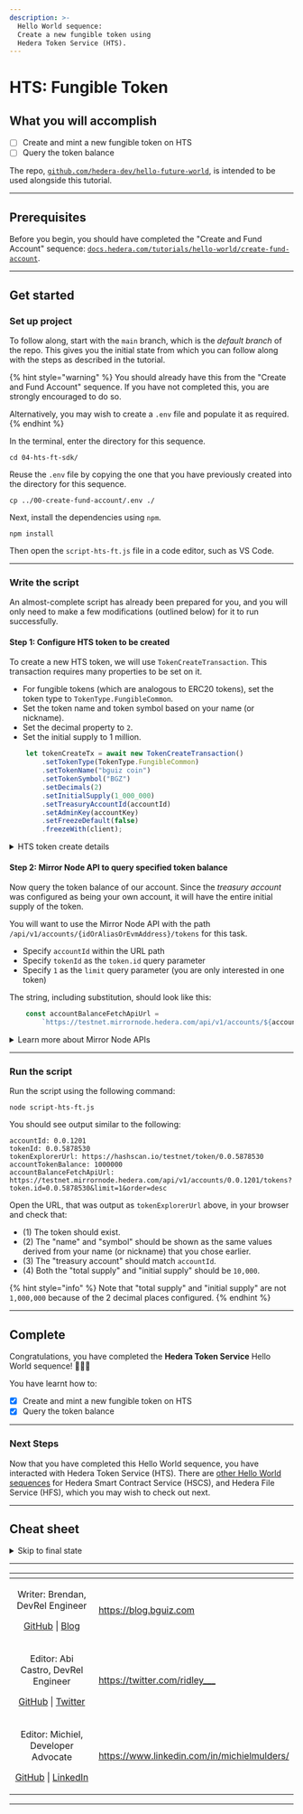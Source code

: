 ```yaml
---
description: >-
  Hello World sequence:
  Create a new fungible token using
  Hedera Token Service (HTS).
---
```


# HTS: Fungible Token

## What you will accomplish

- [ ] Create and mint a new fungible token on HTS
- [ ] Query the token balance

The repo, [`github.com/hedera-dev/hello-future-world`](https://github.com/hedera-dev/hello-future-world/),
is intended to be used alongside this tutorial.

***

## Prerequisites


Before you begin, you should have completed the "Create and Fund Account" sequence:
[`docs.hedera.com/tutorials/hello-world/create-fund-account`](/tutorials/hello-world/create-fund-account/).

***

## Get started

### Set up project

To follow along, start with the `main` branch,
which is the *default branch* of the repo.
This gives you the initial state from which you can follow along
with the steps as described in the tutorial.

{% hint style="warning" %}
You should already have this from the "Create and Fund Account" sequence.
If you have not completed this, you are strongly encouraged to do so.

Alternatively, you may wish to create a `.env` file
and populate it as required.
{% endhint %}

In the terminal, enter the directory for this sequence.

```shell
cd 04-hts-ft-sdk/
```

Reuse the `.env` file by copying the one that you have previously created into the directory for this sequence.

```shell
cp ../00-create-fund-account/.env ./
```

Next, install the dependencies using `npm`.

```shell
npm install
```

Then open the `script-hts-ft.js` file in a code editor, such as VS Code.

***

### Write the script

An almost-complete script has already been prepared for you,
and you will only need to make a few modifications (outlined below)
for it to run successfully.

#### Step 1: Configure HTS token to be created

To create a new HTS token, we will use `TokenCreateTransaction`.
This transaction requires many properties to be set on it.

- For fungible tokens (which are analogous to ERC20 tokens),
set the token type to `TokenType.FungibleCommon`.
- Set the token name and token symbol based on your name (or nickname).
- Set the decimal property to `2`.
- Set the initial supply to 1 million.

```js
    let tokenCreateTx = await new TokenCreateTransaction()
        .setTokenType(TokenType.FungibleCommon)
        .setTokenName("bguiz coin")
        .setTokenSymbol("BGZ")
        .setDecimals(2)
        .setInitialSupply(1_000_000)
        .setTreasuryAccountId(accountId)
        .setAdminKey(accountKey)
        .setFreezeDefault(false)
        .freezeWith(client);
```
<details>

<summary>HTS token create details</summary>

- Token Type: Fungible tokens, declared using `TokenType.FungibleCommon`, may be thought of as analogous to *ERC20* tokens. Note that HTS also supports another token type, `TokenType.NonFungibleUnique`, whioch may be thought of as analogous to *ERC721* tokens.
- Token Name: This is the full name of the token. For example, "Singapore Dollar".
- Token Symbol: This is the abbreviation of the token's name. For example, "SGD".
- Decimals: This is the number of decimal places the currency uses. For example, `2` mimics "cents", where the smallest unit of the token is 0.01 (1/100) of a single token.
- Initial Supply: This is the number units of the token to "mint" when first creating the token. Note that this is specified in the smallest units, so `1_000_000` initial supply when decimals is 2, results in `10_000` full units of the token being minted. It might be easier to think about it as "one million cents equals ten thousand dollars".
- Treasury Account ID: This is the account that the initial supply is credited to. For example, using `accountId` would mean that your own account receives all the tokens when they are minted.
- Admin Key: This is the account that is authorised to administrate this token. For example, using `accountKey` would mean that your own account would get to perform actions such as minting additional supply.

</details>

#### Step 2: Mirror Node API to query specified token balance

Now query the token balance of our account.
Since the *treasury account* was configured as being your own account,
it will have the entire initial supply of the token.

You will want to use the Mirror Node API
with the path `/api/v1/accounts/{idOrAliasOrEvmAddress}/tokens`
for this task.
- Specify `accountId` within the URL path
- Specify `tokenId` as the `token.id` query parameter
- Specify `1` as the `limit` query parameter (you are only interested in one token)

The string, including substitution, should look like this:

```js
    const accountBalanceFetchApiUrl =
        `https://testnet.mirrornode.hedera.com/api/v1/accounts/${accountId}/tokens?token.id=${tokenId}&limit=1&order=desc`;
```

<details>

<summary>Learn more about Mirror Node APIs</summary>

You can explore the Mirror Node APIs interactively via its Swagger page:
[Hedera Testnet Mirror Node REST API](https://testnet.mirrornode.hedera.com/api/v1/docs/#/).

You can learn more about the Mirror Nodes via its documentation:
[REST API](https://docs.hedera.com/hedera/sdks-and-apis/rest-api).

</details>

***

### Run the script

Run the script using the following command:

```shell
node script-hts-ft.js
```

You should see output similar to the following:

```text
accountId: 0.0.1201
tokenId: 0.0.5878530
tokenExplorerUrl: https://hashscan.io/testnet/token/0.0.5878530
accountTokenBalance: 1000000
accountBalanceFetchApiUrl: https://testnet.mirrornode.hedera.com/api/v1/accounts/0.0.1201/tokens?token.id=0.0.5878530&limit=1&order=desc
```

Open the URL, that was output as `tokenExplorerUrl` above,
in your browser and check that:

- (1) The token should exist.
- (2) The "name" and "symbol" should be shown as the same values derived from your name (or nickname) that you chose earlier.
- (3) The "treasury account" should match `accountId`.
- (4) Both the "total supply" and "initial supply" should be `10,000`.

{% hint style="info" %}
Note that "total supply" and "initial supply" are not `1,000,000` because of the 2 decimal places configured.
{% endhint %}

***

## Complete

Congratulations, you have completed the **Hedera Token Service** Hello World sequence! 🎉🎉🎉

You have learnt how to:

- [x] Create and mint a new fungible token on HTS
- [x] Query the token balance

***

### Next Steps

Now that you have completed this Hello World sequence,
you have interacted with Hedera Token Service (HTS).
There are [other Hello World sequences](../) for
Hedera Smart Contract Service (HSCS),
and Hedera File Service (HFS),
which you may wish to check out next.

***

## Cheat sheet

<details>

<summary>Skip to final state</summary>

To skip ahead to the final state, use the `completed` branch.
This gives you the final state with which you can compare
your implementation to the completed steps of the tutorial.

```shell
git fetch origin completed:completed
git checkout completed
```

To see the full set of differences between
the initial and final states of the repo,
you can use `diff`.

```shell
cd 04-hts-ft-sdkdir/
git diff main..completed -- ./
```

Alternatively, you may view the `diff` rendered on Github:
[`hedera-dev/hello-future-world/compare/main..completed`](https://github.com/hedera-dev/hello-future-world/compare/main..completed)
(This will show the `diff` for *all* sequences.)

{% hint style="info" %}
Note that the branch names are delimited by `..`, and not by `...`,
as the latter finds the `diff` with the latest common ancestor commit,
which *is not* what we want in this case.
{% endhint %}

</details>

***

<table data-card-size="large" data-view="cards"><thead><tr><th align="center"></th><th data-hidden data-card-target data-type="content-ref"></th></tr></thead><tbody>
<tr><td align="center"><p>Writer: Brendan, DevRel Engineer</p><p><a href="https://github.com/bguiz">GitHub</a> | <a href="https://blog.bguiz.com">Blog</a></p></td><td><a href="https://blog.bguiz.com">https://blog.bguiz.com</a></td></tr>
<tr><td align="center"><p>Editor: Abi Castro, DevRel Engineer</p><p><a href="https://github.com/a-ridley">GitHub</a> | <a href="https://twitter.com/ridley___">Twitter</a></p></td><td><a href="https://twitter.com/ridley___">https://twitter.com/ridley___</a></td></tr>
<tr><td align="center"><p>Editor: Michiel, Developer Advocate</p><p><a href="https://github.com/michielmulders">GitHub</a> | <a href="https://www.linkedin.com/in/michielmulders/">LinkedIn</a></p></td><td><a href="https://www.linkedin.com/in/michielmulders/">https://www.linkedin.com/in/michielmulders/</a></td></tr>
</tbody></table>

***

